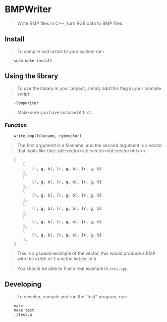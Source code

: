 # BMPWriter
> Write BMP files in C++, turn RGB data to BMP files.


## Install
> To compile and install to your system run:

        sudo make install

## Using the library
> To use the library in your project, simply add this flag in your compile
> script:

        -lbmpwriter

> Make sure you have installed it first.

### Function

        write_bmp(filename, rgbvector)

> The first argument is a filename, and the second argument is a vector
> that looks like this: std::vector\<std::vector\<std::vector\<int\>\>\>.

        [
            [
                [r, g, b], [r, g, b], [r, g, b]
            ],
            [
                [r, g, b], [r, g, b], [r, g, b]
            ],
            [
                [r, g, b], [r, g, b], [r, g, b]
            ],
            [
                [r, g, b], [r, g, b], [r, g, b]
            ],
            [
                [r, g, b], [r, g, b], [r, g, b]
            ],
            [
                [r, g, b], [r, g, b], [r, g, b]
            ],
        ]

> This is a psuedo-example of the vector, this would produce a BMP with the
> `width` of `3` and the `height` of `6`.

> You should be able to find a real example in `test.cpp`.

## Developing
> To develop, compile and run the "test" program, run:

        make
        make test
        ./test.a
